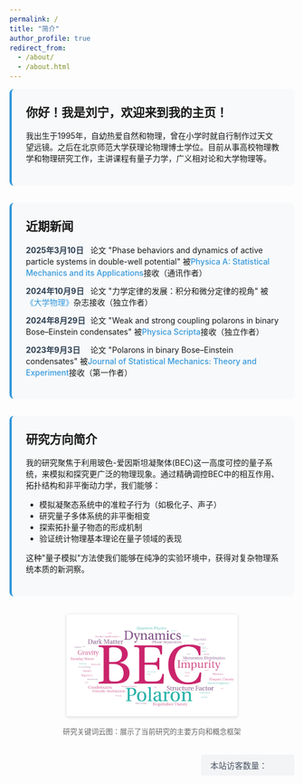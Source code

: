 ```yaml
---
permalink: /
title: "简介"
author_profile: true
redirect_from: 
  - /about/
  - /about.html
---
```


<style>
  .content-box {
    background-color: #f8f9fa;
    padding: 25px;
    border-radius: 8px;
    border-left: 4px solid #3498db;
    margin-bottom: 30px;
  }
  
  .news-item {
    margin-bottom: 12px;
  }
  
  .news-date {
    font-weight: bold;
    color: #2c3e50;
    display: inline-block;
    min-width: 110px;
  }
  
  .research-image {
    text-align: center;
    margin: 25px 0;
  }
  
  .research-image img {
    max-width: 60%;
    height: auto;
    border-radius: 4px;
    border: 1px solid #eee;
    box-shadow: 0 2px 5px rgba(0,0,0,0.1);
  }
  
  .visitor-counter {
    text-align: right;
    margin: 2rem 0;
  }
  
  .visitor-counter span {
    display: inline-block;
    padding: 0.5rem 1rem;
    background: #f3f4f6;
    border-radius: 0.25rem;
    font-size: 0.9rem;
    color: #4b5563;
  }
  
  .journal-name {
    color: #3498db;
    font-weight: 500;
  }
</style>

<div class="content-box">
  <h2 style="margin-top: 0;">你好！我是刘宁，欢迎来到我的主页！</h2>
  
  <p>我出生于1995年，自幼热爱自然和物理，曾在小学时就自行制作过天文望远镜。之后在北京师范大学获理论物理博士学位。目前从事高校物理教学和物理研究工作，主讲课程有量子力学，广义相对论和大学物理等。</p>
</div>

<div class="content-box">
  <h2 style="margin-top: 0;">近期新闻</h2>
  
  <div class="news-item">
    <span class="news-date">2025年3月10日</span>
    论文 "Phase behaviors and dynamics of active particle systems in double-well potential" 被<span class="journal-name">Physica A: Statistical Mechanics and its Applications</span>接收（通讯作者）
  </div>
  
  <div class="news-item">
    <span class="news-date">2024年10月9日</span>
    论文 "力学定律的发展：积分和微分定律的视角" 被<span class="journal-name">《大学物理》</span>杂志接收（独立作者）
  </div>
  
  <div class="news-item">
    <span class="news-date">2024年8月29日</span>
    论文 "Weak and strong coupling polarons in binary Bose–Einstein condensates" 被<span class="journal-name">Physica Scripta</span>接收（独立作者）
  </div>
  
  <div class="news-item">
    <span class="news-date">2023年9月3日</span>
    论文 "Polarons in binary Bose–Einstein condensates" 被<span class="journal-name">Journal of Statistical Mechanics: Theory and Experiment</span>接收（第一作者）
  </div>
</div>

<div class="content-box">
  <h2 style="margin-top: 0;">研究方向简介</h2>
  <p>我的研究聚焦于利用玻色-爱因斯坦凝聚体(BEC)这一高度可控的量子系统，来模拟和探究更广泛的物理现象。通过精确调控BEC中的相互作用、拓扑结构和非平衡动力学，我们能够：</p>
  <ul>
    <li>模拟凝聚态系统中的准粒子行为（如极化子、声子）</li>
    <li>研究量子多体系统的非平衡相变</li>
    <li>探索拓扑量子物态的形成机制</li>
    <li>验证统计物理基本理论在量子领域的表现</li>
  </ul>
  <p>这种"量子模拟"方法使我们能够在纯净的实验环境中，获得对复杂物理系统本质的新洞察。</p>
</div>

<div class="research-image">
  <img src="/images/BEC.png" alt="研究关键词云图：玻色-爱因斯坦凝聚、量子模拟、极化子、非平衡动力学、拓扑量子态">
  <p style="font-size: 0.9em; color: #666;">研究关键词云图：展示了当前研究的主要方向和概念框架</p>
</div>

<div class="visitor-counter">
  <span id="busuanzi_container_site_uv">本站访客数量：<span id="busuanzi_value_site_uv"></span></span>
</div>

<script async src="//busuanzi.ibruce.info/busuanzi/2.3/busuanzi.pure.mini.js"></script>
